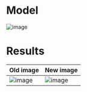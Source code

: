 # Model
![image](https://user-images.githubusercontent.com/37108033/123239019-a5da1980-d4e7-11eb-932f-60346061b90b.png)

# Results
|Old image|New image|
|-|-|
|![image](https://github.com/mvm0/UNet-segmentation/assets/37108033/2f9313d5-cb7e-4f3f-b106-391f6aca1f16)|![image](https://github.com/mvm0/UNet-segmentation/assets/37108033/33009ab0-6bbf-4f6b-a30d-8eb945865a16)|


